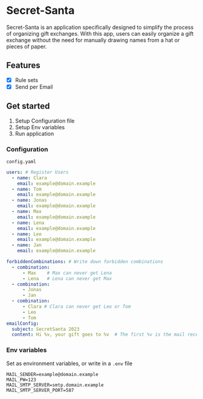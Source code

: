 # Secret-Santa
Secret-Santa is an application specifically designed to simplify the process of organizing gift exchanges. With this app, users can easily organize a gift exchange without the need for manually drawing names from a hat or pieces of paper.

## Features

 - [X] Rule sets
 - [X] Send per Email

## Get started

1. Setup Configuration file
2. Setup Env variables
3. Run application

### Configuration
`config.yaml`
```yaml
users: # Register Users
  - name: Clara
    email: example@domain.example
  - name: Tom
    email: example@domain.example
  - name: Jonas
    email: example@domain.example
  - name: Max
    email: example@domain.example
  - name: Lena
    email: example@domain.example
  - name: Leo
    email: example@domain.example
  - name: Jan
    email: example@domain.example

forbiddenCombinations: # Write down forbidden combinations
  - combination:
      - Max    # Max can never get Lena
      - Lena   # Lena can never get Max
  - combination:
      - Jonas
      - Jan
  - combination:
      - Clara # Clara can never get Leo or Tom
      - Leo
      - Tom
emailConfig:
  subject: SecretSanta 2023
  content: Hi %v, your gift goes to %v  # The first %v is the mail receiver name and the second %v is the where the gift goes to
```

### Env variables
Set as environment variables, or write in a `.env` file
````
MAIL_SENDER=example@domain.example
MAIL_PW=123
MAIL_SMTP_SERVER=smtp.domain.example
MAIL_SMTP_SERVER_PORT=587
````